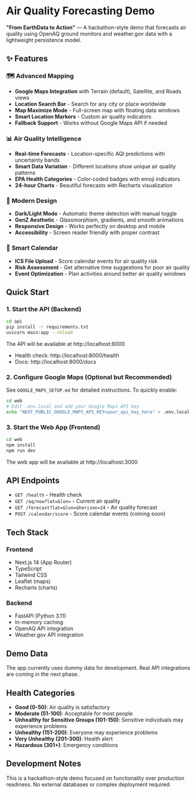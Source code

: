# Air Quality Forecasting Demo

**"From EarthData to Action"** — A hackathon-style demo that forecasts air quality using OpenAQ ground monitors and weather.gov data with a lightweight persistence model.

## ✨ Features

### 🗺️ **Advanced Mapping**
- **Google Maps Integration** with Terrain (default), Satellite, and Roads views
- **Location Search Bar** - Search for any city or place worldwide
- **Map Maximize Mode** - Full-screen map with floating data windows
- **Smart Location Markers** - Custom air quality indicators
- **Fallback Support** - Works without Google Maps API if needed

### 📊 **Air Quality Intelligence**
- **Real-time Forecasts** - Location-specific AQI predictions with uncertainty bands
- **Smart Data Variation** - Different locations show unique air quality patterns  
- **EPA Health Categories** - Color-coded badges with emoji indicators
- **24-hour Charts** - Beautiful forecasts with Recharts visualization

### 🎨 **Modern Design**
- **Dark/Light Mode** - Automatic theme detection with manual toggle
- **GenZ Aesthetic** - Glassmorphism, gradients, and smooth animations
- **Responsive Design** - Works perfectly on desktop and mobile
- **Accessibility** - Screen reader friendly with proper contrast

### 📅 **Smart Calendar**
- **ICS File Upload** - Score calendar events for air quality risk
- **Risk Assessment** - Get alternative time suggestions for poor air quality
- **Event Optimization** - Plan activities around better air quality windows

## Quick Start

### 1. Start the API (Backend)

```bash
cd api
pip install -r requirements.txt
uvicorn main:app --reload
```

The API will be available at http://localhost:8000

- Health check: http://localhost:8000/health
- Docs: http://localhost:8000/docs

### 2. Configure Google Maps (Optional but Recommended)

See `GOOGLE_MAPS_SETUP.md` for detailed instructions. To quickly enable:

```bash
cd web
# Edit .env.local and add your Google Maps API key
echo "NEXT_PUBLIC_GOOGLE_MAPS_API_KEY=your_api_key_here" > .env.local
```

### 3. Start the Web App (Frontend)

```bash
cd web
npm install
npm run dev
```

The web app will be available at http://localhost:3000

## API Endpoints

- `GET /health` - Health check
- `GET /aq/now?lat=&lon=` - Current air quality
- `GET /forecast?lat=&lon=&horizon=24` - Air quality forecast
- `POST /calendar/score` - Score calendar events (coming soon)

## Tech Stack

### Frontend
- Next.js 14 (App Router)
- TypeScript
- Tailwind CSS
- Leaflet (maps)
- Recharts (charts)

### Backend
- FastAPI (Python 3.11)
- In-memory caching
- OpenAQ API integration
- Weather.gov API integration

## Demo Data

The app currently uses dummy data for development. Real API integrations are coming in the next phase.

## Health Categories

- **Good (0-50)**: Air quality is satisfactory
- **Moderate (51-100)**: Acceptable for most people
- **Unhealthy for Sensitive Groups (101-150)**: Sensitive individuals may experience problems
- **Unhealthy (151-200)**: Everyone may experience problems
- **Very Unhealthy (201-300)**: Health alert
- **Hazardous (301+)**: Emergency conditions

## Development Notes

This is a hackathon-style demo focused on functionality over production readiness. No external databases or complex deployment required.